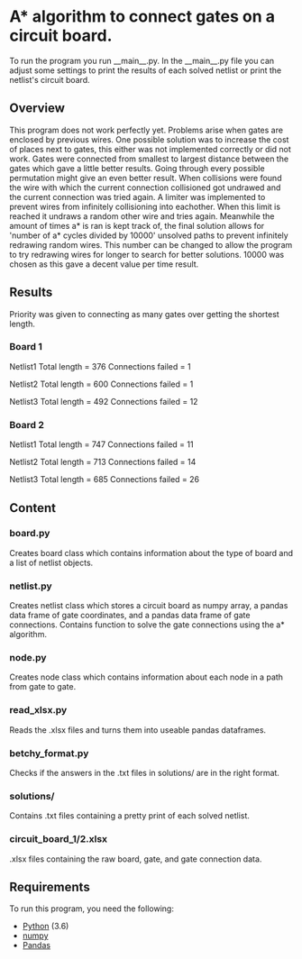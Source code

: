 # A* algorithm to connect gates on a circuit board.

To run the program you run \_\_main\_\_.py.
In the \_\_main\_\_.py file you can adjust some settings to print the results of each solved netlist or print the netlist's circuit board.

## Overview
This program does not work perfectly yet. Problems arise when gates are enclosed by previous wires.
One possible solution was to increase the cost of places next to gates, this either was not implemented correctly or did not work.
Gates were connected from smallest to largest distance between the gates which gave a little better results. Going through every possible permutation might give an even better result.
When collisions were found the wire with which the current connection collisioned got undrawed and the current connection was tried again.
A limiter was implemented to prevent wires from infinitely collisioning into eachother. When this limit is reached it undraws a random other wire and tries again.
Meanwhile the amount of times a* is ran is kept track of, the final solution allows for 'number of a* cycles divided by 10000' unsolved paths to prevent infinitely redrawing random wires.
This number can be changed to allow the program to try redrawing wires for longer to search for better solutions.
10000 was chosen as this gave a decent value per time result.

## Results
Priority was given to connecting as many gates over getting the shortest length.
### Board 1

Netlist1
Total length = 376
Connections failed = 1

Netlist2
Total length = 600
Connections failed = 1

Netlist3
Total length = 492
Connections failed = 12

### Board 2

Netlist1
Total length = 747
Connections failed = 11

Netlist2
Total length = 713
Connections failed = 14

Netlist3
Total length = 685
Connections failed = 26


## Content

### board.py
Creates board class which contains information about the type of board and a list of netlist objects.

### netlist.py
Creates netlist class which stores a circuit board as numpy array, a pandas data frame of gate coordinates, and a pandas data frame of gate connections.
Contains function to solve the gate connections using the a* algorithm.

### node.py
Creates node class which contains information about each node in a path from gate to gate.

### read_xlsx.py
Reads the .xlsx files and turns them into useable pandas dataframes.

### betchy_format.py
Checks if the answers in the .txt files in solutions/ are in the right format.

### solutions/
Contains .txt files containing a pretty print of each solved netlist.

### circuit_board_1/2.xlsx
.xlsx files containing the raw board, gate, and gate connection data.

## Requirements
To run this program, you need the following:

* [Python](https://www.python.org/downloads/) (3.6)
* [numpy](http://www.numpy.org/)
* [Pandas](https://pandas.pydata.org/)
